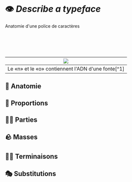 # 👁️ *Describe a typeface*
  Anatomie d'une police de caractères
# &nbsp;

|![](links/Typo_Parameters_01.jpg) |
|:---:|
| Le «n» et le «o» contiennent l'ADN d'une fonte[^1]           |


## 🦴 Anatomie

## 📐 Proportions

## 👂🏻 Parties

## 🪨 Masses

## ☝🏻 Terminaisons

## 🎭 Substitutions
